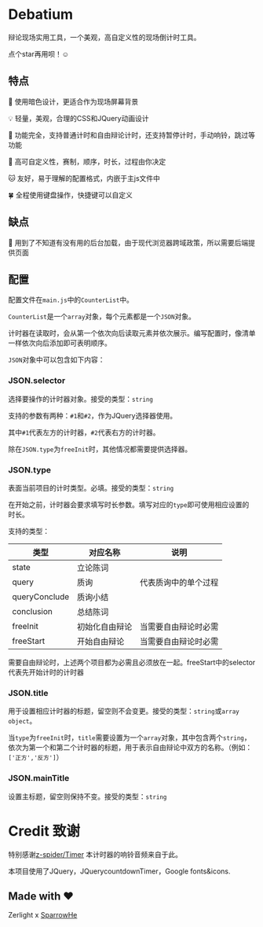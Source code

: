 # Debatium
辩论现场实用工具，一个美观，高自定义性的现场倒计时工具。

点个star再用呗！☺️

## 特点
🚩 使用暗色设计，更适合作为现场屏幕背景

💡 轻量，美观，合理的CSS和JQuery动画设计

🛵 功能完全，支持普通计时和自由辩论计时，还支持暂停计时，手动响铃，跳过等功能

🎨 高可自定义性，赛制，顺序，时长，过程由你决定

🐱 友好，易于理解的配置格式，内嵌于主js文件中

🍀 全程使用键盘操作，快捷键可以自定义

## 缺点
🙉 用到了不知道有没有用的后台加载，由于现代浏览器跨域政策，所以需要后端提供页面

## 配置
配置文件在`main.js`中的`CounterList`中。

`CounterList`是一个`array`对象，每个元素都是一个`JSON`对象。

计时器在读取时，会从第一个依次向后读取元素并依次展示。编写配置时，像清单一样依次向后添加即可表明顺序。

`JSON`对象中可以包含如下内容：

### JSON.selector
选择要操作的计时器对象。接受的类型：`string`

支持的参数有两种：`#1`和`#2`，作为JQuery选择器使用。

其中`#1`代表左方的计时器，`#2`代表右方的计时器。

除在`JSON.type`为`freeInit`时，其他情况都需要提供选择器。

### JSON.type
表面当前项目的计时类型。必填。接受的类型：`string`

在开始之前，计时器会要求填写时长参数。填写对应的`type`即可使用相应设置的时长。

支持的类型：

|类型|对应名称|说明|
|----|----|----|
|state|立论陈词||
|query|质询|代表质询中的单个过程|
|queryConclude|质询小结||
|conclusion|总结陈词||
|freeInit|初始化自由辩论|当需要自由辩论时必需|
|freeStart|开始自由辩论|当需要自由辩论时必需|

需要自由辩论时，上述两个项目都为必需且必须放在一起。freeStart中的selector代表先开始计时的计时器

### JSON.title
用于设置相应计时器的标题，留空则不会变更。接受的类型：`string`或`array object`。

当`type`为`freeInit`时，`title`需要设置为一个`array`对象，其中包含两个`string`，依次为第一个和第二个计时器的标题，用于表示自由辩论中双方的名称。（例如：`['正方','反方']`）

### JSON.mainTitle
设置主标题，留空则保持不变。接受的类型：`string`

# Credit 致谢
特别感谢[z-spider/Timer](https://github.com/z-spider/Timer) 本计时器的响铃音频来自于此。

本项目使用了JQuery，JQuerycountdownTimer，Google fonts&icons.

## Made with ❤️

Zerlight x [SparrowHe](https://github.com/sparrowhe)
